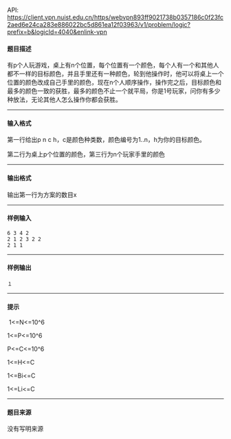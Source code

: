 API: https://client.vpn.nuist.edu.cn/https/webvpn893ff9021738b0357186c0f23fc2aed6e24ca283e886022bc5d861ea12f03963/v1/problem/logic?prefix=b&logicId=4040&enlink-vpn

#### 题目描述

有p个人玩游戏，桌上有n个位置，每个位置有一个颜色，每个人有一个和其他人都不一样的目标颜色，并且手里还有一种颜色，轮到他操作时，他可以将桌上一个位置的颜色改成自己手里的颜色，现在n个人顺序操作，操作完之后，目标颜色和最多的颜色一致的获胜，最多的颜色不止一个就平局，你是1号玩家，问你有多少种放法，无论其他人怎么操作你都会获胜。 

---

#### 输入格式

第一行给出p n c h，c是颜色种类数，颜色编号为1..n，h为你的目标颜色。 

第二行为桌上p个位置的颜色，第三行为n个玩家手里的颜色 

---

#### 输出格式

输出第一行为方案的数目x

---

#### 样例输入
```
6 3 4 2 
2 1 2 3 2 2 
2 1 1 
```

---

#### 样例输出
```
１ 
```

---

#### 提示

 1<=N<=10^6

1<=P<=10^6

P<=C<=10^6

1<=H<=C

1<=Bi<=C

1<=Li<=C

---

#### 题目来源

没有写明来源